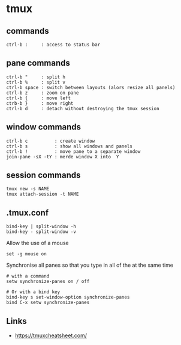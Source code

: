# tmux
## commands

```
ctrl-b :     : access to status bar
```

## pane commands

```
ctrl-b "     : split h
ctrl-b %     : split v
ctrl-b space : switch between layouts (alors resize all panels)
ctrl-b z     : zoom on pane
ctrl-b {     : move left
ctrb-b }     : move right
ctrl-b d     : detach without destroying the tmux session
```

## window commands

```
ctrl-b c          : create window
ctrl-b s          : show all windows and panels
ctrl-b !          : move pane to a separate window
join-pane -sX -tY : merde window X into  Y
```

## session commands

```
tmux new -s NAME
tmux attach-session -t NAME
```

## .tmux.conf

```
bind-key | split-window -h
bind-key - split-window -v
```

Allow the use of a mouse
```
set -g mouse on
```

Synchronise all panes so that you type in all of the at the same time
```
# with a command
setw synchronize-panes on / off

# Or with a bind key
bind-key s set-window-option synchronize-panes
bind C-x setw synchronize-panes
```

## Links

* https://tmuxcheatsheet.com/
